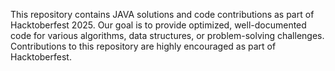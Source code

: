 This repository contains JAVA solutions and code contributions as part of Hacktoberfest 2025. Our goal is to provide optimized, well-documented code for various algorithms, data structures, or problem-solving challenges. Contributions to this repository are highly encouraged as part of Hacktoberfest.
